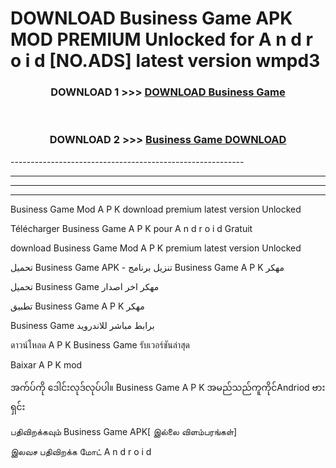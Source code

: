 # DOWNLOAD Business Game  APK MOD PREMIUM Unlocked for A n d r o i d [NO.ADS] latest version wmpd3 



<div align="center">

<h3>DOWNLOAD 1 >>> <a href="https://getmod2.web.app/?judul=Business Game ">DOWNLOAD Business Game </a></h3><br>

<h3>DOWNLOAD 2 >>> <a href="https://getmod2.web.app/?judul=Business Game ">Business Game  DOWNLOAD </a></h3>

</div>
----------------------------------------------------------

----------------------------------------------------------

----------------------------------------------------------

----------------------------------------------------------

Business Game  Mod A P K download premium latest version Unlocked

Télécharger Business Game  A P K pour A n d r o i d Gratuit

download Business Game  Mod A P K premium latest version Unlocked

تحميل Business Game  APK - تنزيل برنامج Business Game  A P K مهكر

تحميل Business Game  مهكر اخر اصدار

تطبيق Business Game  A P K مهكر

Business Game  برابط مباشر للاندرويد

ดาวน์โหลด A P K Business Game  รับเวอร์ชันล่าสุด

Baixar A P K mod

အက်ပ်ကို ဒေါင်းလုဒ်လုပ်ပါ။ Business Game  A P K အမည်သည်ကူကိုင်Andriod ဗားရှင်း

பதிவிறக்கவும் Business Game  APK[ இல்லை விளம்பரங்கள்] 
 
இலவச பதிவிறக்க மோட் A n d r o i d



